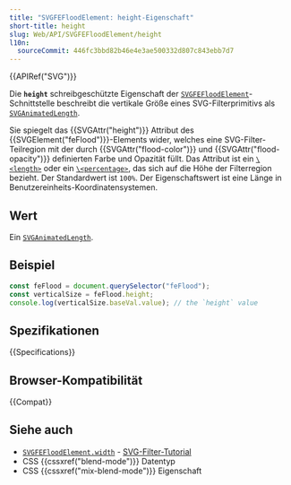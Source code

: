 ```yaml
---
title: "SVGFEFloodElement: height-Eigenschaft"
short-title: height
slug: Web/API/SVGFEFloodElement/height
l10n:
  sourceCommit: 446fc3bbd82b46e4e3ae500332d807c843ebb7d7
---
```


{{APIRef("SVG")}}

Die **`height`** schreibgeschützte Eigenschaft der [`SVGFEFloodElement`](/de/docs/Web/API/SVGFEFloodElement)-Schnittstelle beschreibt die vertikale Größe eines SVG-Filterprimitivs als [`SVGAnimatedLength`](/de/docs/Web/API/SVGAnimatedLength).

Sie spiegelt das {{SVGAttr("height")}} Attribut des {{SVGElement("feFlood")}}-Elements wider, welches eine SVG-Filter-Teilregion mit der durch {{SVGAttr("flood-color")}} und {{SVGAttr("flood-opacity")}} definierten Farbe und Opazität füllt. Das Attribut ist ein [`\<length>`](/de/docs/Web/SVG/Content_type#length) oder ein [`\<percentage>`](/de/docs/Web/SVG/Content_type#percentage), das sich auf die Höhe der Filterregion bezieht. Der Standardwert ist `100%`. Der Eigenschaftswert ist eine Länge in Benutzereinheits-Koordinatensystemen.

## Wert

Ein [`SVGAnimatedLength`](/de/docs/Web/API/SVGAnimatedLength).

## Beispiel

```js
const feFlood = document.querySelector("feFlood");
const verticalSize = feFlood.height;
console.log(verticalSize.baseVal.value); // the `height` value
```

## Spezifikationen

{{Specifications}}

## Browser-Kompatibilität

{{Compat}}

## Siehe auch

- [`SVGFEFloodElement.width`](/de/docs/Web/API/SVGFEFloodElement/width) - [SVG-Filter-Tutorial](/de/docs/Web/SVG/Tutorial/SVG_Filters_Tutorial)
- CSS {{cssxref("blend-mode")}} Datentyp
- CSS {{cssxref("mix-blend-mode")}} Eigenschaft
